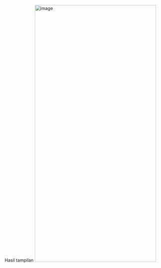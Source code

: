Hasil tampilan
<img width="390" height="825" alt="image" src="https://github.com/user-attachments/assets/8cdd580b-54a6-4f75-bab8-abfeffc920bc" />
